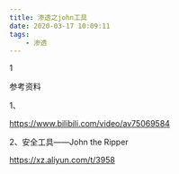 ```yaml
---
title: 渗透之john工具
date: 2020-03-17 10:09:11
tags:
	- 渗透
---
```


1



参考资料

1、

https://www.bilibili.com/video/av75069584

2、安全工具——John the Ripper

https://xz.aliyun.com/t/3958

